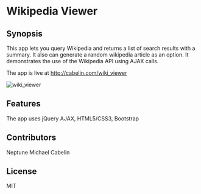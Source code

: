 # Wikipedia Viewer

## Synopsis

This app lets you query Wikipedia and returns a list of search results with a summary. It also can generate a random wikipedia article as an option.
It demonstrates the use of the Wikipedia API using AJAX calls.

The app is live at http://cabelin.com/wiki_viewer

![wiki_viewer](http://cabelin.com/wiki_viewer/images/screenshot.jpg)

## Features

The app uses jQuery AJAX, HTML5/CSS3, Bootstrap

## Contributors

Neptune Michael Cabelin

## License

MIT
